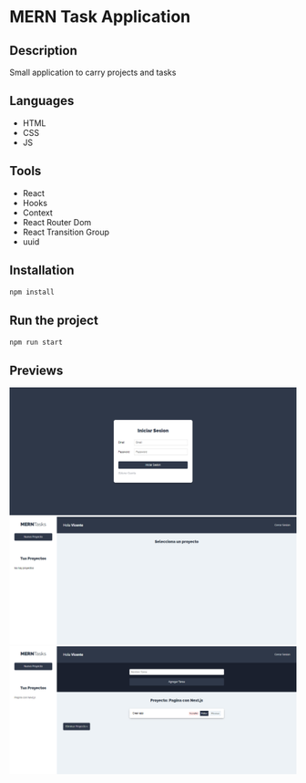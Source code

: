 <h1>MERN Task Application</h1>
<h2>Description</h2>
<p>Small application to carry projects and tasks</p>
<h2>Languages</h2>
<ul>
  <li>HTML</li>
  <li>CSS</li>
  <li>JS</li>
</ul>
<h2>Tools</h2>
<ul>
  <li>React</li>
  <li>Hooks</li>
  <li>Context</li>
  <li>React Router Dom</li>
  <li>React Transition Group</li>
  <li>uuid</li>
</ul>
<h2>Installation</h2>

```
npm install
```

<h2>Run the project</h2>

```
npm run start
```
<h2>Previews</h2>

![](preview/preview.jpg)
![](preview/Preview2.jpg)
![](preview/preview3.jpg)
